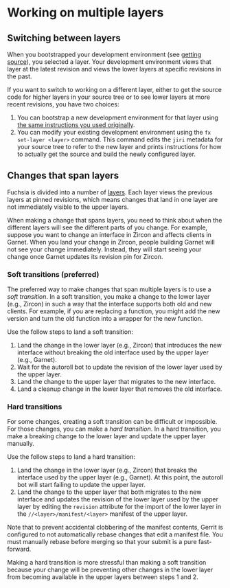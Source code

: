 # Working on multiple layers

## Switching between layers

When you bootstrapped your development environment (see
[getting source][getting-source]), you selected a layer. Your development
environment views that layer at the latest revision and views the lower layers
at specific revisions in the past.

If you want to switch to working on a different layer, either to get the source
code for higher layers in your source tree or to see lower layers at more recent
revisions, you have two choices:

1. You can bootstrap a new development environment for that layer using
   [the same instructions you used originally][getting-source].
2. You can modify your existing development environment using the
   `fx set-layer <layer>` command. This command edits the `jiri` metadata for
   your source tree to refer to the new layer and prints instructions for how to
   actually get the source and build the newly configured layer.

## Changes that span layers

Fuchsia is divided into a number of [layers][layers]. Each layer views the
previous layers at pinned revisions, which means changes that land in one layer
are not immediately visible to the upper layers.

When making a change that spans layers, you need to think about when the
different layers will see the different parts of you change. For example,
suppose you want to change an interface in Zircon and affects clients in Garnet.
When you land your change in Zircon, people building Garnet will not see your
change immediately. Instead, they will start seeing your change once Garnet
updates its revision pin for Zircon.

### Soft transitions (preferred)

The preferred way to make changes that span multiple layers is to use a
*soft transition*. In a soft transition, you make a change to the lower layer
(e.g., Zircon) in such a way that the interface supports both old and new
clients. For example, if you are replacing a function, you might add the new
version and turn the old function into a wrapper for the new function.

Use the follow steps to land a soft transition:

1. Land the change in the lower layer (e.g., Zircon) that introduces the new
   interface without breaking the old interface used by the upper layer
   (e.g., Garnet).
2. Wait for the autoroll bot to update the revision of the lower layer
   used by the upper layer.
3. Land the change to the upper layer that migrates to the new interface.
4. Land a cleanup change in the lower layer that removes the old interface.

### Hard transitions

For some changes, creating a soft transition can be difficult or impossible. For
those changes, you can make a *hard transition*. In a hard transition, you make
a breaking change to the lower layer and update the upper layer manually.

Use the follow steps to land a hard transition:

1. Land the change in the lower layer (e.g., Zircon) that breaks the interface
   used by the upper layer (e.g., Garnet). At this point, the autoroll bot will
   start failing to update the upper layer.
1. Land the change to the upper layer that both migrates to the new interface
   and updates the revision of the lower layer used by the upper layer by
   editing the `revision` attribute for the import of the lower layer in the
   `//<layer>/manifest/<layer>` manifest of the upper layer.

Note that to prevent accidental clobbering of the manifest contents, Gerrit is
configured to not automatically rebase changes that edit a manifest file. You
must manually rebase before merging so that your submit is a pure fast-forward.

Making a hard transition is more stressful than making a soft transition because
your change will be preventing other changes in the lower layer from becoming
available in the upper layers between steps 1 and 2.

[getting-source]: /development/source_code/README.md "Getting source"
[layers]: /development/source_code/layers.md "Layers"
